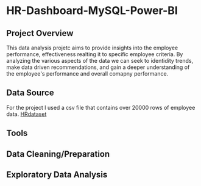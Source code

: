 # HR-Dashboard-MySQL-Power-BI

## Project Overview
This data analysis projetc aims to provide insights into the employee performance, effectiveness realting it to specific employee criteria. By analyzing the various aspects of the data we can seek to identidity trends, make data driven recommendations, and gain a deeper understanding of the employee's performance and overall comapny performance.

## Data Source
For the project I used a csv file that contains over 20000 rows of employee data. 
[HRdataset](https://github.com/refh0101/HR-Dashboard-MySQL-Power-BI-/blob/main/Human%20Resources.csv)
## Tools

## Data Cleaning/Preparation

## Exploratory Data Analysis

